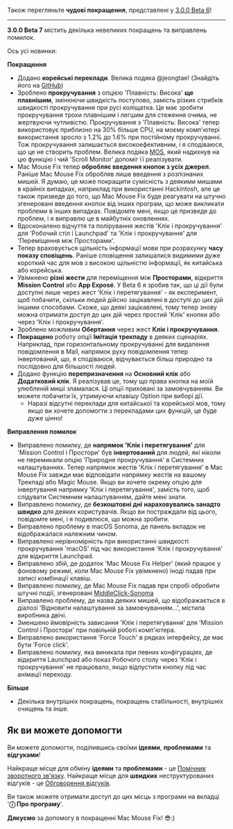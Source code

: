 Також перегляньте **чудові покращення**, представлені у [3.0.0 Beta 6](https://github.com/noah-nuebling/mac-mouse-fix/releases/tag/3.0.0-Beta-6)!


---

**3.0.0 Beta 7** містить декілька невеликих покращень та виправлень помилок.

Ось усі новинки:

**Покращення**

- Додано **корейські переклади**. Велика подяка @jeongtae! (Знайдіть його на [GitHub](https://github.com/jeongtae))
- Зроблено **прокручування** з опцією 'Плавність: Висока' **ще плавнішим**, змінюючи швидкість поступово, замість різких стрибків швидкості прокручування при русі коліщатка. Це має зробити прокручування трохи плавнішим і легшим для стеження очима, не жертвуючи чутливістю. Прокручування з 'Плавність: Висока' тепер використовує приблизно на 30% більше CPU, на моєму комп'ютері використання зросло з 1.2% до 1.6% при постійному прокручуванні. Тож прокручування залишається високоефективним, і я сподіваюся, що це не створить проблем. Велика подяка [MOS](https://mos.caldis.me/), який надихнув на цю функцію і чий 'Scroll Monitor' допоміг її реалізувати.
- Mac Mouse Fix тепер **обробляє введення кнопок з усіх джерел**. Раніше Mac Mouse Fix обробляв лише введення з розпізнаних мишей. Я думаю, це може покращити сумісність з деякими мишами в крайніх випадках, наприклад при використанні Hackintosh, але це також призведе до того, що Mac Mouse Fix буде реагувати на штучно згенеровані введення кнопок від інших програм, що може викликати проблеми в інших випадках. Повідомте мені, якщо це призведе до проблем, і я виправлю це в майбутніх оновленнях.
- Вдосконалено відчуття та полірування жестів 'Клік і прокручування' для 'Робочий стіл і Launchpad' та 'Клік і прокручування' для 'Переміщення між Просторами'.
- Тепер враховується щільність інформації мови при розрахунку **часу показу сповіщень**. Раніше сповіщення залишалися видимими дуже короткий час для мов з високою щільністю інформації, як китайська або корейська.
- Увімкнено **різні жести** для переміщення між **Просторами**, відкриття **Mission Control** або **App Exposé**. У Beta 6 я зробив так, що ці дії були доступні лише через жест 'Клік і перетягування' - як експеримент, щоб побачити, скільки людей дійсно зацікавлені в доступі до цих дій іншими способами. Схоже, що деякі зацікавлені, тому тепер знову можна отримати доступ до цих дій через простий 'Клік' кнопки або через 'Клік і прокручування'.
- Зроблено можливим **Обертання** через жест **Клік і прокручування**.
- **Покращено** роботу опції **Імітація трекпаду** в деяких сценаріях. Наприклад, при горизонтальному прокручуванні для видалення повідомлення в Mail, напрямок руху повідомлення тепер інвертований, що, я сподіваюся, відчувається більш природно та послідовно для більшості людей.
- Додано функцію **перепризначення** на **Основний клік** або **Додатковий клік**. Я реалізував це, тому що права кнопка на моїй улюбленій миші зламалася. Ці опції приховані за замовчуванням. Ви можете побачити їх, утримуючи клавішу Option при виборі дії.
  - Наразі відсутні переклади для китайської та корейської мов, тому якщо ви хочете допомогти з перекладами цих функцій, це буде дуже цінно!

**Виправлення помилок**

- Виправлено помилку, де **напрямок 'Клік і перетягування'** для 'Mission Control і Простори' був **інвертований** для людей, які ніколи не перемикали опцію 'Природне прокручування' в Системних налаштуваннях. Тепер напрямок жестів 'Клік і перетягування' в Mac Mouse Fix завжди має відповідати напрямку жестів на вашому Трекпаді або Magic Mouse. Якщо ви хочете окрему опцію для інвертування напрямку 'Клік і перетягування', замість того, щоб слідувати Системним налаштуванням, дайте мені знати.
- Виправлено помилку, де **безкоштовні дні** **нараховувались занадто швидко** для деяких користувачів. Якщо ви постраждали від цього, повідомте мені, і я подивлюся, що можна зробити.
- Виправлено проблему в macOS Sonoma, де панель вкладок не відображалася належним чином.
- Виправлено нерівномірність при використанні швидкості прокручування 'macOS' під час використання 'Клік і прокручування' для відкриття Launchpad.
- Виправлено збій, де додаток 'Mac Mouse Fix Helper' (який працює у фоновому режимі, коли Mac Mouse Fix увімкнено) іноді падав при записі комбінації клавіш.
- Виправлено помилку, де Mac Mouse Fix падав при спробі обробити штучні події, згенеровані [MiddleClick-Sonoma](https://github.com/artginzburg/MiddleClick-Sonoma)
- Виправлено проблему, де назва деяких мишей, що відображається в діалозі 'Відновити налаштування за замовчуванням...', містила виробника двічі.
- Зменшено ймовірність зависання 'Клік і перетягування' для 'Mission Control і Простори' при повільній роботі комп'ютера.
- Виправлено використання 'Force Touch' в рядках інтерфейсу, де має бути 'Force click'.
- Виправлено помилку, яка виникала при певних конфігураціях, де відкриття Launchpad або показ Робочого столу через 'Клік і прокручування' не працювало, якщо відпустити кнопку під час анімації переходу.


**Більше**

- Декілька внутрішніх покращень, покращень стабільності, внутрішніх очищень та інше.

## Як ви можете допомогти

Ви можете допомогти, поділившись своїми **ідеями**, **проблемами** та **відгуками**!

Найкраще місце для обміну **ідеями** та **проблемами** - це [Помічник зворотного зв'язку](https://noah-nuebling.github.io/mac-mouse-fix-feedback-assistant/?type=bug-report).
Найкраще місце для **швидких** неструктурованих відгуків - це [Обговорення відгуків](https://github.com/noah-nuebling/mac-mouse-fix/discussions/366).

Ви також можете отримати доступ до цих місць з програми на вкладці '**ⓘ Про програму**'.

**Дякуємо** за допомогу в покращенні Mac Mouse Fix! 😎:)